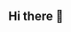 ## Hi there 👋

<!--
# 🌟 Ido Hasoy - Portfolio

Welcome to my portfolio! I'm an **Industrial Engineering and Management student** specializing in **data analytics, product development, and process optimization**.

## 🚀 About Me
- 🎓 **Education:** Ben-Gurion University, Industrial Engineering & Management  
- 💡 **Skills:** Python, SQL, Power BI, Java, Machine Learning  
- 🎯 **Seeking:** Roles in **data analysis** or **product management**  

## 📂 Projects info

-->
